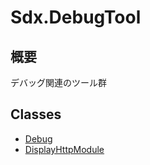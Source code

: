 # Sdx.DebugTool

## 概要

デバッグ関連のツール群

## Classes

* [Debug](Debug.md)
* [DisplayHttpModule](DisplayHttpModule.md)

